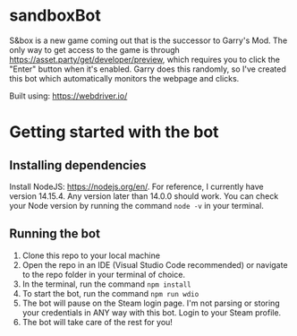 # sandboxBot
S&box is a new game coming out that is the successor to Garry's Mod. The only way to get access to the game is through https://asset.party/get/developer/preview, which requires you to click the "Enter" button when it's enabled. Garry does this randomly, so I've created this bot which automatically monitors the webpage and clicks.

Built using: https://webdriver.io/

# Getting started with the bot

## Installing dependencies
Install NodeJS: https://nodejs.org/en/. For reference, I currently have version 14.15.4. Any version later than 14.0.0 should work. You can check your Node version by running the command ```node -v``` in your terminal.

## Running the bot
1. Clone this repo to your local machine
2. Open the repo in an IDE (Visual Studio Code recommended) or navigate to the repo folder in your terminal of choice.
3. In the terminal, run the command ```npm install```
4. To start the bot, run the command ```npm run wdio```
5. The bot will pause on the Steam login page. I'm not parsing or storing your credentials in ANY way with this bot. Login to your Steam profile.
6. The bot will take care of the rest for you!
